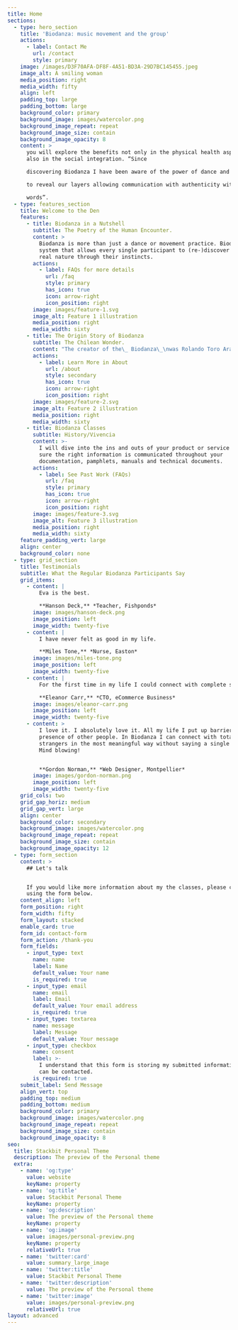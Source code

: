 ```yaml
---
title: Home
sections:
  - type: hero_section
    title: 'Biodanza: music movement and the group'
    actions:
      - label: Contact Me
        url: /contact
        style: primary
    image: /images/D3F70AFA-DF8F-4A51-BD3A-29D7BC145455.jpeg
    image_alt: A smiling woman
    media_position: right
    media_width: fifty
    align: left
    padding_top: large
    padding_bottom: large
    background_color: primary
    background_image: images/watercolor.png
    background_image_repeat: repeat
    background_image_size: contain
    background_image_opacity: 8
    content: >
      you will explore the benefits not only in the physical health aspect but
      also in the social integration. “Since

      discovering Biodanza I have been aware of the power of dance and music

      to reveal our layers allowing communication with authenticity without

      words”.
  - type: features_section
    title: Welcome to the Den
    features:
      - title: Biodanza in a Nutshell
        subtitle: The Poetry of the Human Encounter.
        content: >
          Biodanza is more than just a dance or movement practice. Biodanza is a
          system that allows every single participant to (re-)discover their
          real nature through their instincts. 
        actions:
          - label: FAQs for more details
            url: /faq
            style: primary
            has_icon: true
            icon: arrow-right
            icon_position: right
        image: images/feature-1.svg
        image_alt: Feature 1 illustration
        media_position: right
        media_width: sixty
      - title: The Origin Story of Biodanza
        subtitle: The Chilean Wonder.
        content: "The creator of the\_ Biodanza\_\nwas Rolando Toro Araneda , during his work on a mental institution he\nrealized\_ how music and movement could induce\nmany emotional and physical states, enabling integration and balance or the\nopposite. Because Rolando followed many careers, including school teacher,\npsychologist, honorary medical doctor, medical researcher, poet, artist,\nAfrican art collector and anthropologist – all of them contributed to the\ndevelopment of Biodanza System, been this the work of his life .\n\n"
        actions:
          - label: Learn More in About
            url: /about
            style: secondary
            has_icon: true
            icon: arrow-right
            icon_position: right
        image: images/feature-2.svg
        image_alt: Feature 2 illustration
        media_position: right
        media_width: sixty
      - title: Biodanza Classes
        subtitle: History/Vivencia
        content: >-
          I will dive into the ins and outs of your product or service and make
          sure the right information is communicated throughout your
          documentation, pamphlets, manuals and technical documents.
        actions:
          - label: See Past Work (FAQs)
            url: /faq
            style: primary
            has_icon: true
            icon: arrow-right
            icon_position: right
        image: images/feature-3.svg
        image_alt: Feature 3 illustration
        media_position: right
        media_width: sixty
    feature_padding_vert: large
    align: center
    background_color: none
  - type: grid_section
    title: Testimonials
    subtitle: What the Regular Biodanza Participants Say
    grid_items:
      - content: |
          Eva is the best.

          **Hanson Deck,** *Teacher, Fishponds*
        image: images/hanson-deck.png
        image_position: left
        image_width: twenty-five
      - content: |
          I have never felt as good in my life.

          **Miles Tone,** *Nurse, Easton*
        image: images/miles-tone.png
        image_position: left
        image_width: twenty-five
      - content: |
          For the first time in my life I could connect with complete strangers.

          **Eleanor Carr,** *CTO, eCommerce Business*
        image: images/eleanor-carr.png
        image_position: left
        image_width: twenty-five
      - content: >
          I love it. I absolutely love it. All my life I put up barriers in the
          presence of other people. In Biodanza I can connect with total
          strangers in the most meaningful way without saying a single word!
          Mind blowing!


          **Gordon Norman,** *Web Designer, Montpellier*
        image: images/gordon-norman.png
        image_position: left
        image_width: twenty-five
    grid_cols: two
    grid_gap_horiz: medium
    grid_gap_vert: large
    align: center
    background_color: secondary
    background_image: images/watercolor.png
    background_image_repeat: repeat
    background_image_size: contain
    background_image_opacity: 12
  - type: form_section
    content: >
      ## Let's talk


      If you would like more information about my the classes, please contact me
      using the form below.
    content_align: left
    form_position: right
    form_width: fifty
    form_layout: stacked
    enable_card: true
    form_id: contact-form
    form_action: /thank-you
    form_fields:
      - input_type: text
        name: name
        label: Name
        default_value: Your name
        is_required: true
      - input_type: email
        name: email
        label: Email
        default_value: Your email address
        is_required: true
      - input_type: textarea
        name: message
        label: Message
        default_value: Your message
      - input_type: checkbox
        name: consent
        label: >-
          I understand that this form is storing my submitted information so I
          can be contacted.
        is_required: true
    submit_label: Send Message
    align_vert: top
    padding_top: medium
    padding_bottom: medium
    background_color: primary
    background_image: images/watercolor.png
    background_image_repeat: repeat
    background_image_size: contain
    background_image_opacity: 8
seo:
  title: Stackbit Personal Theme
  description: The preview of the Personal theme
  extra:
    - name: 'og:type'
      value: website
      keyName: property
    - name: 'og:title'
      value: Stackbit Personal Theme
      keyName: property
    - name: 'og:description'
      value: The preview of the Personal theme
      keyName: property
    - name: 'og:image'
      value: images/personal-preview.png
      keyName: property
      relativeUrl: true
    - name: 'twitter:card'
      value: summary_large_image
    - name: 'twitter:title'
      value: Stackbit Personal Theme
    - name: 'twitter:description'
      value: The preview of the Personal theme
    - name: 'twitter:image'
      value: images/personal-preview.png
      relativeUrl: true
layout: advanced
---
```

